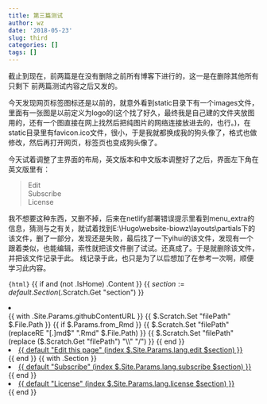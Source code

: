```yaml
---
title: 第三篇测试
author: wz
date: '2018-05-23'
slug: third
categories: []
tags: []
---
```


截止到现在，前两篇是在没有删除之前所有博客下进行的，这一是在删除其他所有只剩下
前两篇测试内容之后又发的。

今天发现网页标签图标还是以前的，就意外看到static目录下有一个images文件，里面有一张图是以前定义为logo的(这个找了好久，最终我是自己建的文件夹放图用的，还有一个图直接在网上找然后把纯图片的网络连接放进去的，也行。)，在static目录里有favicon.ico文件，很小，于是我就都换成我的狗头像了，格式也做修改，然后再打开网页，标签页也变成狗头像了。

今天试着调整了主界面的布局，英文版本和中文版本调整好了之后，界面左下角在英文版里有：<br>

> Edit<br>
> Subscribe<br>
> License<br>

我不想要这种东西，又删不掉，后来在netlify部署错误提示里看到menu_extra的信息，猜测与之有关，就试着找到E:\Hugo\website-biowz\layouts\partials下的该文件，删了一部分，发现还是失败，最后找了一下yihui的该文件，发现有一个跟着类似，也能编辑，索性就把该文件删了试试。还真成了。于是就删除该文件，并把该文件记录于此。
线记录于此，也只是为了以后想加了在参考一次啊，顺便学习此内容。

```{html}```
{{ if and (not .IsHome) .Content }}
{{ $section := default .Section ($.Scratch.Get "section") }}

<li class="meu-extra"></li>
{{ with .Site.Params.githubContentURL }}
{{ $.Scratch.Set "filePath" $.File.Path }}
{{ if $.Params.from_Rmd }}
{{ $.Scratch.Set "filePath" (replaceRE "[.]md$" ".Rmd" $.File.Path) }}
{{ $.Scratch.Set "filePath" (replace ($.Scratch.Get "filePath") "\\" "/") }}
{{ end }}

<li><a href="{{ or $.Params.githubEditURL  (print .  ($.Scratch.Get "filePath")) }}" target="_blank">{{ default "Edit this page" (index $.Site.Params.lang.edit $section) }}</a></li>
{{ end }}
{{ with .Section }}
<li><a href="/{{ . }}/index.xml" type="application/rss+xml" title="RSS feed">{{ default "Subscribe" (index $.Site.Params.lang.subscribe $section) }}</a></li>
{{ end }}
<li><a href="http://creativecommons.org/licenses/by-nc-sa/4.0/" title="Attribution-NonCommercial-ShareAlike 4.0 International">{{ default "License" (index $.Site.Params.lang.license $section) }}</a></li>
{{ end }}


```

```